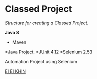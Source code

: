 # Classed Project

*Structure for creating a Classed Project.*

**Java 8**

* Maven

*Java Project.
*JUnit 4.12
*Selenium 2.53

Automation Project using Selenium

[EI EI KHIN](https://gitgub.com/eekhin/)